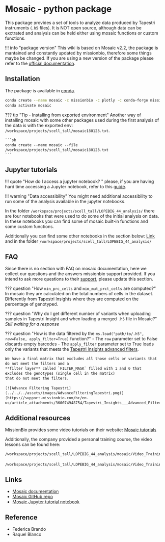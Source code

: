 # Mosaic - python package

This package provides a set of tools to analyze data produced by Tapestri instruments (`.h5` files). It is NOT open
source, although data can be exctrated and analysis can be held either using mosaic functions or custom functions.

!!! info "package version"
    This wiki is based on Mosaic v2.2, the package is mantained and constantly updated by missionbio, therefore some
    things maybe be changed. If you are using a new version of the package please refer to the
    [official documentation](https://missionbio.github.io/mosaic/index.html).

## Installation

The package is available in [conda](https://anaconda.org/missionbio).

```sh
conda create --name mosaic -c missionbio -c plotly -c conda-forge missionbio.mosaic notebook
conda activate mosaic
```

??? tip "Tip - Installing from exported environment"
    Another way of installing mosaic with some other packages used during the first analysis of the data is with the
    exported env: `/workspace/projects/scell_tall/mosaic180123.txt`.

    ```sh
    conda create --name mosaic --file /workspace/projects/scell_tall/mosaic180123.txt
    ```

## Jupyter tutorials

!!! quote "How do I access a jupyter notebook? "
    please, if you are having hard time accessing a Jupyter notebook, refer to this
    [guide](../../../Cluster_basics/Notebooks_in_cluster.md).

!!! warning "Data accessibility"
    You might need additional accessibility to run some of the analysis available in the jupyter notebooks.

In the folder `/workspace/projects/scell_tall/LOPEBIG_44_analysis/` there are four notebooks that were used to do some
of the initial analysis on data. In these notebooks you can find some of mosaic built-in
functions and some custom functions.

Additionally you can find some other notebooks in the section below: [Link](Mosaic.md#links) and in the
folder `/workspace/projects/scell_tall/LOPEBIG_44_analysis/`

## FAQ

Since there is no section with FAQ on mosaic documentation, here we collect our questions and the answers missionbio
support provided. If you intend to ask more questions to their [support](mailto:ivan.lukic@missionbio.com),
please update this section.

??? question "How `min_prc_cells` and `min_mut_prct_cells` are computed?"
    In mosaic they are calculated on the total numbers of cells in the dataset. Differently from Tapestri
    Insights where they are computed on the percentage of genotyped.

??? question "Why do I get different number of variants when uploading samples in Tapestri Insight and when
loading a merged `.h5` file in Mosaic?"
    _Still waiting for a response_

??? question "How is the data filtered by the `ms.load("path/to/.h5", raw=False, apply_filter=True)` function?"
    - The `raw` parameter set to False discards empty barcodes
    - The `apply_filter` parameter set to True loads only the variants that meets the
[Tapestri Insights advanced filters](https://support.missionbio.com/hc/en-us/articles/360042326414-Advanced-filtering).

    We have a final matrix that excludes all those cells or variants that do not meet the filters and a
    **filter layer** called `FILTER_MASK` filled with 1 and 0 that excludes the genotypes (single cell in the matrix)
    that do not meet the filters. 

    [![Advance Filtering Tapestri](../../../assets/images/AdvanceFilteringTapestri.png)](https://support.missionbio.com/hc/en-us/article_attachments/360074948754/Tapestri_Insights___Advanced_Filtering_Explained.pdf)
    

## Additional resources

MissionBio provides some video tutorials on their website: [Mosaic tutorials](https://missionbio.github.io/mosaic/1_introduction.html#additional-resources)<!-- markdownlint-disable MD013 -->

Additionally, the company provided a personal training course, the video lessons can be found here:

```sh
/workspace/projects/scell_tall/LOPEBIG_44_analysis/mosaic/Video_Trainings/MissionBio-3_1-Mosaic.mp4

/workspace/projects/scell_tall/LOPEBIG_44_analysis/mosaic/Video_Trainings/MissionBio-3_2-Mosaic.mp4
```

## Links

- [Mosaic documentation](https://missionbio.github.io/mosaic/index.html)
- [Mosaic GitHub repo](https://github.com/MissionBio/mosaic)
- [Mosaic Jupyter tutorial notebook](https://missionbio.github.io/mosaic/_sources/examples/analysis-walkthrough.ipynb)

## Reference

- Federica Brando
- Raquel Blanco
